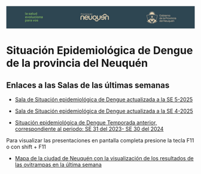 <img src="logo_3.jpg" alt="Mi Logo" width="1000"/>

# Situación Epidemiológica de Dengue de la provincia del Neuquén

## Enlaces a las Salas de las últimas semanas

- <a href="https://gisedw.github.io/Sala-de-situacion-epidemiologica-de-Dengue--Neuquen/Situaci%C3%B3n_epidemiol%C3%B3gica_Dengue_SE_5-2025.html#/title-slide" target="_blank" rel="noopener noreferrer">Sala de Situación epidemiológica de Dengue actualizada a la SE 5-2025 </a>

-   [Sala de Situación epidemiológica de Dengue actualizada a la SE 4-2025](https://gisedw.github.io/Sala-de-situacion-epidemiologica-de-Dengue--Neuquen/Situaci%C3%B3n_epidemiol%C3%B3gica_Dengue_SE_4-2025.html#/title-slide)

- <a href="https://gisedw.github.io/Sala-de-situacion-epidemiologica-de-Dengue--Neuquen/Temporada_2024-2025_Situaci%C3%B3n_epidemiol%C3%B3gica_Dengue.html#/title-slide" target="_blank" rel="noopener noreferrer">Situación epidemiológica de Dengue Temporada anterior, correspondiente al periodo: SE 31 del 2023- SE 30 del 2024 </a>

Para visualizar las presentaciones en pantalla completa presione la tecla F11 o con shift + F11

- <a href="https://gisedw.github.io/Sala-de-situacion-epidemiologica-de-Dengue--Neuquen/mapa_ovitramp_SE_5.html" target="_blank" rel="noopener noreferrer">Mapa de la ciudad de Neuquén con la visualización de los resultados de las ovitrampas en la última semana </a>


